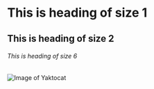 # This is heading of size 1
## This is heading of size 2
###### This is heading of size 6
![Image of Yaktocat](https://octodex.github.com/images/yaktocat.png)
